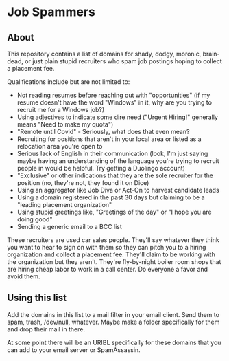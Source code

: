 # Job Spammers

## About

This repository contains a list of domains for shady, dodgy, moronic, brain-dead, or just plain stupid recruiters who spam job postings hoping to collect a placement fee.

Qualifications include but are not limited to:

- Not reading resumes before reaching out with "opportunities" (if my resume doesn't have the word "Windows" in it, why are you trying to recruit me for a Windows job?)
- Using adjectives to indicate some dire need ("Urgent Hiring!" generally means "Need to make my quota")
- "Remote until Covid" - Seriously, what does that even mean?
- Recruiting for positions that aren't in your local area or listed as a relocation area you're open to
- Serious lack of English in their communication (look, I'm just saying maybe having an understanding of the language you're trying to recruit people in would be helpful. Try getting a Duolingo account)
- "Exclusive" or other indications that they are the sole recruiter for the position (no, they're not, they found it on Dice)
- Using an aggregator like Job Diva or Act-On to harvest candidate leads
- Using a domain registered in the past 30 days but claiming to be a "leading placement organization"
- Using stupid greetings like, "Greetings of the day" or "I hope you are doing good"
- Sending a generic email to a BCC list

These recruiters are used car sales people. They'll say whatever they think you want to hear to sign on with them so they can pitch you to a hiring organization and collect a placement fee. They'll claim to be working with the organization but they aren't. They're fly-by-night boiler room shops that are hiring cheap labor to work in a call center. Do everyone a favor and avoid them.

## Using this list

Add the domains in this list to a mail filter in your email client. Send them to spam, trash, /dev/null, whatever. Maybe make a folder specifically for them and drop their mail in there.

At some point there will be an URIBL specifically for these domains that you can add to your email server or SpamAssassin.

